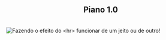 
<h2 align="center">Piano 1.0</h2>
<br>
<img align="center" src="https://i.imgur.com/JVLKJIe.png" alt=""> 
<br> 
<img align="center center" src="https://i.imgur.com/Zi7HBrj.png" alt="Fazendo o efeito do <hr> funcionar de um jeito ou de outro!">
<br>

